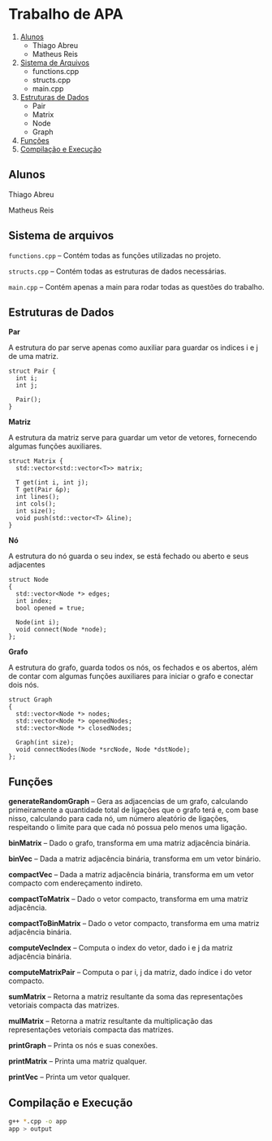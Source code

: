 # Trabalho de APA

1. [Alunos](#alunos)
   - Thiago Abreu
   - Matheus Reis
2. [Sistema de Arquivos](#sistema-de-arquivos)
   - functions.cpp
   - structs.cpp
   - main.cpp
3. [Estruturas de Dados](#estruturas-de-dados)
   - Pair
   - Matrix
   - Node
   - Graph
4. [Funções](#funções)
5. [Compilação e Execução](#compilação-e-execução)


## Alunos
Thiago Abreu

Matheus Reis

## Sistema de arquivos

`functions.cpp` – Contém todas as funções utilizadas no projeto.

`structs.cpp` – Contém todas as estruturas de dados necessárias.

`main.cpp` – Contém apenas a main para rodar todas as questões do trabalho.

## Estruturas de Dados

**Par**

A estrutura do par serve apenas como auxiliar para guardar os indices i e j de uma matriz.

```
struct Pair {
  int i;
  int j;

  Pair();
}
```

**Matriz**

A estrutura da matriz serve para guardar um vetor de vetores, fornecendo algumas funções auxiliares.

```
struct Matrix {
  std::vector<std::vector<T>> matrix;

  T get(int i, int j);
  T get(Pair &p);
  int lines();
  int cols();
  int size();
  void push(std::vector<T> &line);
}
```

**Nó**

A estrutura do nó guarda o seu index, se está fechado ou aberto e seus adjacentes

```
struct Node
{
  std::vector<Node *> edges;
  int index;
  bool opened = true;

  Node(int i);
  void connect(Node *node);
};
```

**Grafo**

A estrutura do grafo, guarda todos os nós, os fechados e os abertos, além de contar com algumas funções auxiliares para iniciar o grafo e conectar dois nós.

```
struct Graph
{
  std::vector<Node *> nodes;
  std::vector<Node *> openedNodes;
  std::vector<Node *> closedNodes;

  Graph(int size);
  void connectNodes(Node *srcNode, Node *dstNode);
};
```

## Funções

**generateRandomGraph** – Gera as adjacencias de um grafo, calculando primeiramente a quantidade total de ligações que o grafo terá e, com base nisso, calculando para cada nó, um número aleatório de ligações, respeitando o limite para que cada nó possua pelo menos uma ligação.

**binMatrix** – Dado o grafo, transforma em uma matriz adjacência binária.

**binVec** – Dada a matriz adjacência binária, transforma em um vetor binário.

**compactVec** – Dada a matriz adjacência binária, transforma em um vetor compacto com endereçamento indireto.

**compactToMatrix** – Dado o vetor compacto, transforma em uma matriz adjacência.

**compactToBinMatrix** – Dado o vetor compacto, transforma em uma matriz adjacência binária.

**computeVecIndex** – Computa o index do vetor, dado i e j da matriz adjacência binária.

**computeMatrixPair** – Computa o par i, j da matriz, dado índice i do vetor compacto.

**sumMatrix** – Retorna a matriz resultante da soma das representações vetoriais compacta das matrizes.

**mulMatrix** – Retorna a matriz resultante da multiplicação das representações vetoriais compacta das matrizes.

**printGraph** – Printa os nós e suas conexões.

**printMatrix** – Printa uma matriz qualquer.

**printVec** – Printa um vetor qualquer.

## Compilação e Execução

```bash
g++ *.cpp -o app
app > output
```